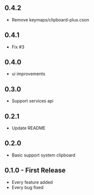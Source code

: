 ## 0.4.2
* Remove keymaps/clipboard-plus.cson 

## 0.4.1
* Fix #3

## 0.4.0
* ui improvements

## 0.3.0
* Support services api

## 0.2.1
* Update README

## 0.2.0
* Basic support system clipboard

## 0.1.0 - First Release
* Every feature added
* Every bug fixed
